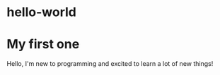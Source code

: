 # hello-world
<h1>My first one</h1>
<p>Hello, I'm new to programming and excited to learn a lot of new things!</p>
